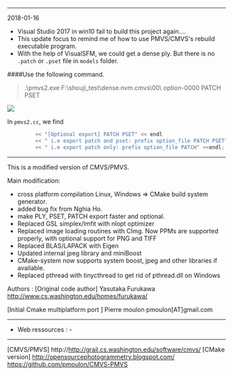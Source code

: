 
------
2018-01-16 
 - Visual Studio 2017 in win10 fail to build this project again....
 - This update focus to remind me of how to use PMVS/CMVS's rebuild executable program.
 - With the help of VisualSFM, we could get a dense ply. But there is no `.patch` or `.pset` file in `models` folder.

####Use the following command.

> .\pmvs2.exe F:\shouji_test\dense.nvm.cmvs\00\ option-0000 PATCH PSET

![](https://github.com/wsAndy/CMVS-PMVS/output_image.png)

In `pmvs2.cc`, we find
```cpp
         << "[Optional export] PATCH PSET" << endl
         << " i.e export patch and pset: prefix option_file PATCH PSET"
         << " i.e export patch only: prefix option_file PATCH" <<endl;
```

--------------------------------

This is a modified version of CMVS/PMVS.

Main modification:
 - cross platform compilation Linux, Windows => CMake build system generator.
 - added bug fix from Nghia Ho.
 - make PLY, PSET, PATCH export faster and optional.
 - Replaced GSL simplex/lmfit with nlopt optimizer
 - Replaced image loading routines with CImg. Now PPMs are supported properly, with optional support for PNG and TIFF
 - Replaced BLAS/LAPACK with Eigen
 - Updated internal jpeg library and miniBoost
 - CMake-system now supports system boost, jpeg and other libraries if available. 
 - Replaced pthread with tinycthread to get rid of pthread.dll on Windows

Authors : 
[Original code author]  Yasutaka Furukawa http://www.cs.washington.edu/homes/furukawa/

[Initial Cmake multiplatform port ]	Pierre moulon pmoulon[AT]gmail.com

--------------------
- Web ressources : - 
--------------------
[CMVS/PMVS] http://http://grail.cs.washington.edu/software/cmvs/
[CMake version] http://opensourcephotogrammetry.blogspot.com/ https://github.com/pmoulon/CMVS-PMVS

